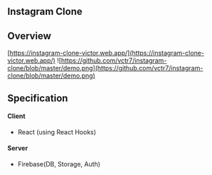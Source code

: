 ## Instagram Clone

## Overview
[https://instagram-clone-victor.web.app/](https://instagram-clone-victor.web.app/)
![https://github.com/vctr7/instagram-clone/blob/master/demo.png](https://github.com/vctr7/instagram-clone/blob/master/demo.png)

## Specification
#### Client
- React (using React Hooks)
#### Server
- Firebase(DB, Storage, Auth)
